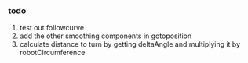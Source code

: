 ### todo

1. test out followcurve
2. add the other smoothing components in gotoposition
3. calculate distance to turn by getting deltaAngle and multiplying it by robotCircumference
